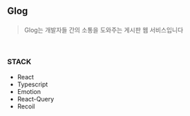 <br>

## <p>**Glog**</p>
> Glog는 개발자들 간의 소통을 도와주는 게시판 웹 서비스입니다

<br>

### **STACK**
- React
- Typescript
- Emotion
- React-Query
- Recoil







